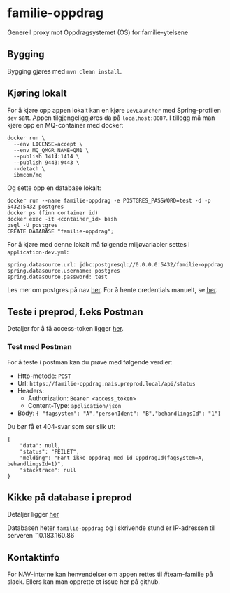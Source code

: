 # familie-oppdrag
Generell proxy mot Oppdragsystemet (OS) for familie-ytelsene

## Bygging
Bygging gjøres med `mvn clean install`. 

## Kjøring lokalt
For å kjøre opp appen lokalt kan en kjøre `DevLauncher` med Spring-profilen `dev` satt.
Appen tilgjengeliggjøres da på `localhost:8087`.
I tillegg må man kjøre opp en MQ-container med docker:
```
docker run \
  --env LICENSE=accept \
  --env MQ_QMGR_NAME=QM1 \
  --publish 1414:1414 \
  --publish 9443:9443 \
  --detach \
  ibmcom/mq
```

Og sette opp en database lokalt:
```
docker run --name familie-oppdrag -e POSTGRES_PASSWORD=test -d -p 5432:5432 postgres
docker ps (finn container id)
docker exec -it <container_id> bash
psql -U postgres
CREATE DATABASE "familie-oppdrag";
```

For å kjøre med denne lokalt må følgende miljøvariabler settes i `application-dev.yml`:
```
spring.datasource.url: jdbc:postgresql://0.0.0.0:5432/familie-oppdrag
spring.datasource.username: postgres
spring.datasource.password: test
```

Les mer om postgres på nav [her](https://github.com/navikt/utvikling/blob/master/PostgreSQL.md). For å hente credentials manuelt, se [her](https://github.com/navikt/utvikling/blob/master/Vault.md). 

## Teste i preprod, f.eks Postman

Detaljer for å få access-token ligger [her](https://github.com/navikt/familie/blob/master/doc/utvikling/preprod/kalle_autentisert_api.md).

### Test med Postman
For å teste i postman kan du prøve med følgende verdier:

* Http-metode: `POST`<br/>
* Url: `https://familie-oppdrag.nais.preprod.local/api/status`<br/>
* Headers:
  * Authorization: `Bearer <access_token>`
  * Content-Type: `application/json`
* Body: `{ "fagsystem": "A","personIdent": "B","behandlingsId": "1"}`

Du bør få et 404-svar som ser slik ut:
```
{
    "data": null,
    "status": "FEILET",
    "melding": "Fant ikke oppdrag med id OppdragId(fagsystem=A, behandlingsId=1)",
    "stacktrace": null
}
```

## Kikke på database i preprod
Detaljer ligger [her](https://github.com/navikt/familie/blob/master/doc/utvikling/preprod/kikke_i_databasen)

Databasen heter `familie-oppdrag` og i skrivende stund er IP-adressen til serveren `10.183.160.86


## Kontaktinfo
For NAV-interne kan henvendelser om appen rettes til #team-familie på slack. Ellers kan man opprette et issue her på github.

